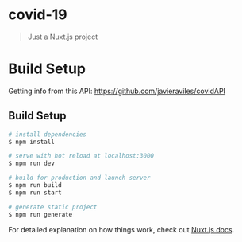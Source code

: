 # covid-19

> Just a Nuxt.js project

# Build Setup
  Getting info from this API: https://github.com/javieraviles/covidAPI
  
## Build Setup

```bash
# install dependencies
$ npm install

# serve with hot reload at localhost:3000
$ npm run dev

# build for production and launch server
$ npm run build
$ npm run start

# generate static project
$ npm run generate
```

For detailed explanation on how things work, check out [Nuxt.js docs](https://nuxtjs.org).
